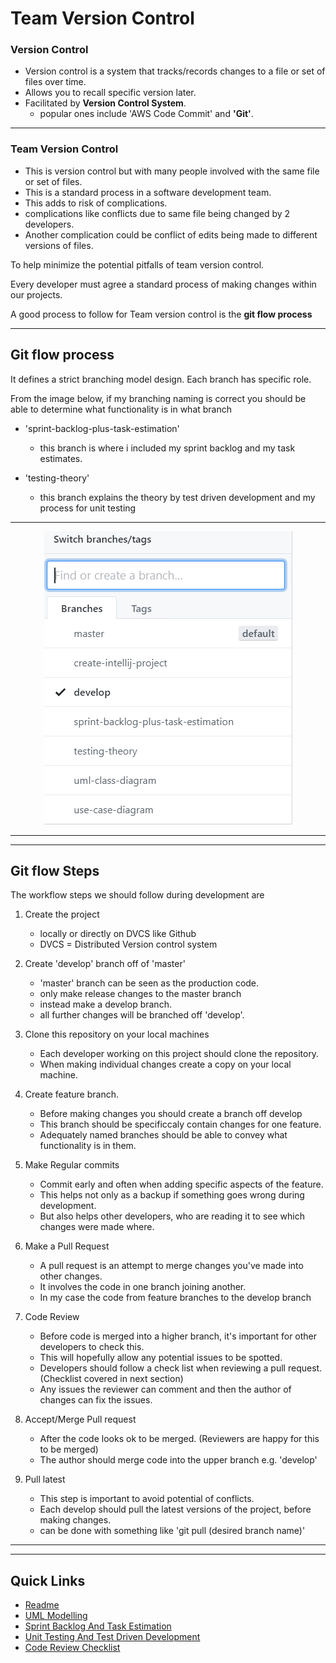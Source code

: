 # Team Version Control

### Version Control

- Version control is a system that tracks/records changes to a file or set of files over time.
- Allows you to recall specific version later.
- Facilitated by **Version Control System**.
  - popular ones include 'AWS Code Commit' and **'Git'**.

---

### Team Version Control

- This is version control but with many people involved with the same file or set of files.
- This is a standard process in a software development team.
- This adds to risk of complications.
- complications like conflicts due to same file being changed by 2 developers.
- Another complication could be conflict of edits being made to different versions of files.

To help minimize the potential pitfalls of team version control.

Every developer must agree a standard process of making changes within our projects.

A good process to follow for Team version control is the **git flow process**

---

## Git flow process

It defines a strict branching model design.
Each branch has specific role.

From the image below, if my branching naming is correct you should be able to determine what functionality is in what branch

- 'sprint-backlog-plus-task-estimation'

  - this branch is where i included my sprint backlog and my task estimates.

- 'testing-theory'
  - this branch explains the theory by test driven development and my process for unit testing

---

<p align="center">
<img src="images/DifferentFeatureBranches.PNG" alt="Example of feature branches">
</p>

---

---

## Git flow Steps

The workflow steps we should follow during development are

1. Create the project

   - locally or directly on DVCS like Github
   - DVCS = Distributed Version control system

2. Create 'develop' branch off of 'master'

   - 'master' branch can be seen as the production code.
   - only make release changes to the master branch
   - instead make a develop branch.
   - all further changes will be branched off 'develop'.

3. Clone this repository on your local machines

   - Each developer working on this project should clone the repository.
   - When making individual changes create a copy on your local machine.

4. Create feature branch.

   - Before making changes you should create a branch off develop
   - This branch should be specificcaly contain changes for one feature.
   - Adequately named branches should be able to convey what functionality is in them.

5. Make Regular commits

   - Commit early and often when adding specific aspects of the feature.
   - This helps not only as a backup if something goes wrong during development.
   - But also helps other developers, who are reading it to see which changes were made where.

6. Make a Pull Request

   - A pull request is an attempt to merge changes you've made into other changes.
   - It involves the code in one branch joining another.
   - In my case the code from feature branches to the develop branch

7. Code Review

   - Before code is merged into a higher branch, it's important for other developers to check this.
   - This will hopefully allow any potential issues to be spotted.
   - Developers should follow a check list when reviewing a pull request. (Checklist covered in next section)
   - Any issues the reviewer can comment and then the author of changes can fix the issues.

8. Accept/Merge Pull request

   - After the code looks ok to be merged. (Reviewers are happy for this to be merged)
   - The author should merge code into the upper branch e.g. 'develop'

9. Pull latest
   - This step is important to avoid potential of conflicts.
   - Each develop should pull the latest versions of the project, before making changes.
   - can be done with something like 'git pull (desired branch name)'

---

---

## Quick Links

- [Readme](../README.md)
- [UML Modelling](UMLModelling.md)
- [Sprint Backlog And Task Estimation](SprintBacklogAndTaskEstimation.md)
- [Unit Testing And Test Driven Development](UnitTestingAndTestDrivenDevelopment.md)
- [Code Review Checklist](CodeReviewChecklist.md)
